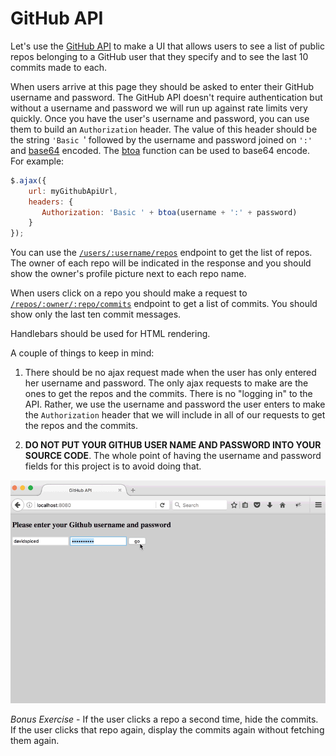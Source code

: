 # GitHub API

Let's use the <a href="https://developer.github.com/v3/">GitHub API</a> to make a UI that allows users to see a list of public repos belonging to a GitHub user that they specify and to see the last 10 commits made to each.

When  users arrive at this page they should be asked to enter their GitHub username and password. The GitHub API doesn't require authentication but without a username and password we will run up against rate limits very quickly. Once you have the user's username and password, you can use them to build an `Authorization` header. The value of this header should be the string `'Basic `' followed by the username and password joined on `':'` and [base64](https://en.wikipedia.org/wiki/Base640) encoded. The [btoa](https://developer.mozilla.org/en/docs/Web/API/WindowBase64/Base64_encoding_and_decoding) function can be used to base64 encode. For example:

```js
$.ajax({
    url: myGithubApiUrl,
    headers: {
       Authorization: 'Basic ' + btoa(username + ':' + password)
    }
});
```

You can use the <a href="https://developer.github.com/v3/repos/#list-user-repositories">`/users/:username/repos`</a> endpoint to get the list of repos. The owner of each repo will be indicated in the response and you should show the owner's profile picture next to each repo name.

When users click on a repo you should make a request to <a href="https://developer.github.com/v3/repos/commits/">`/repos/:owner/:repo/commits`</a> endpoint to get a list of commits. You should show only the last ten commit messages.

Handlebars should be used for HTML rendering.

A couple of things to keep in mind:

1. There should be no ajax request made when the user has only entered her username and password. The only ajax requests to make are the ones to get the repos and the commits. There is no "logging in" to the API. Rather, we use the username and password the user enters to make the `Authorization` header that we will include in all of our requests to get the repos and the commits.

2. **DO NOT PUT YOUR GITHUB USER NAME AND PASSWORD INTO YOUR SOURCE CODE**. The whole point of having the username and password fields for this project is to avoid doing that.

<img src="githubapi.gif">

*Bonus Exercise* - If the user clicks a repo a second time, hide the commits. If the user clicks that repo again, display the commits again without fetching them again.
